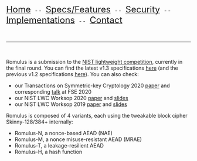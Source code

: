 [<font size="+2.5">Home</font>](https://romulusae.github.io/romulus/) &nbsp; - - &nbsp; [<font size="+2.5">Specs/Features</font>](https://romulusae.github.io/romulus/specs) &nbsp; - - &nbsp; [<font size="+2.5">Security</font>](https://romulusae.github.io/romulus/security) &nbsp; - - &nbsp; [<font size="+2.5">Implementations</font>](https://romulusae.github.io/romulus/impl)  &nbsp; - - &nbsp; [<font size="+2.5">Contact</font>](https://romulusae.github.io/romulus/contact) 

&nbsp; 

---

&nbsp;   

Romulus is a submission to the [NIST lightweight competition](https://csrc.nist.gov/projects/lightweight-cryptography), currently in the final round. You can find the latest v1.3 specifications [here](https://github.com/romulusae/romulus/blob/master/docs/Romulusv1.3.pdf) (and the previous v1.2 specifications [here](https://github.com/romulusae/romulus/blob/master/docs/Romulusv1.2.pdf)). You can also check: 
* our Transactions on Symmetric-key Cryptology 2020 [paper](https://tosc.iacr.org/index.php/ToSC/article/view/8560/8131) and corresponding [talk](https://www.youtube.com/watch?v=3ML5g8tnP6A&ab_channel=TheIACR) at FSE 2020
* our NIST LWC Worksop 2020 [paper](https://csrc.nist.gov/CSRC/media/Events/lightweight-cryptography-workshop-2020/documents/papers/new-results-romulus-lwc2020.pdf) and [slides](https://csrc.nist.gov/CSRC/media/Presentations/new-results-on-romulus/images-media/session-2-peyrin-new-results-rolmulus.pdf)
* our NIST LWC Worksop 2019 [paper](https://csrc.nist.gov/CSRC/media/Events/lightweight-cryptography-workshop-2019/documents/papers/updates-on-romulus-remus-tgif-lwc2019.pdf) and [slides](https://csrc.nist.gov/CSRC/media/Presentations/updates-on-romulus-remus-and-tgif/images-media/session9-minematsu-updates-romulus-remus-tgif.pdf)

Romulus is composed of 4 variants, each using the tweakable block cipher Skinny-128/384+ internally:  
- Romulus-N, a nonce-based AEAD (NAE)  
- Romulus-M, a nonce misuse-resistant AEAD (MRAE)  
- Romulus-T, a leakage-resilient AEAD 
- Romulus-H, a hash function  

